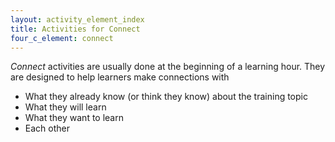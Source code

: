 ```yaml
---
layout: activity_element_index
title: Activities for Connect
four_c_element: connect 
---
```


_Connect_ activities are usually done at the beginning of a learning hour. They are designed to help learners make connections with

* What they already know (or think they know) about the training topic
* What they will learn
* What they want to learn
* Each other

